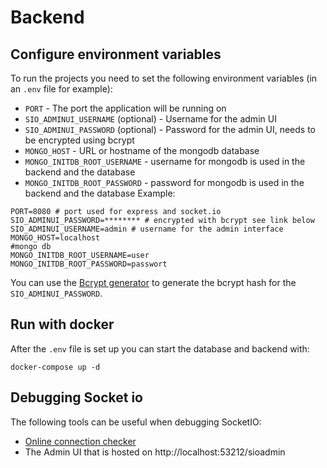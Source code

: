 # Backend

## Configure environment variables

To run the projects you need to set the following environment variables (in an `.env` file for example):

- `PORT` - The port the application will be running on
- `SIO_ADMINUI_USERNAME` (optional) - Username for the admin UI
- `SIO_ADMINUI_PASSWORD` (optional) - Password for the admin UI, needs to be encrypted using bcrypt
- `MONGO_HOST` - URL or hostname of the mongodb database
- `MONGO_INITDB_ROOT_USERNAME` - username for mongodb is used in the backend and the database
- `MONGO_INITDB_ROOT_PASSWORD` - password for mongodb is used in the backend and the database
Example:

```
PORT=8080 # port used for express and socket.io
SIO_ADMINUI_PASSWORD=******** # encrypted with bcrypt see link below
SIO_ADMINUI_USERNAME=admin # username for the admin interface
MONGO_HOST=localhost
#mongo db
MONGO_INITDB_ROOT_USERNAME=user
MONGO_INITDB_ROOT_PASSWORD=passwort
```

You can use the [Bcrypt generator](https://bcrypt-generator.com/) to generate the bcrypt hash for the `SIO_ADMINUI_PASSWORD`.

## Run with docker
After the `.env` file is set up you can start the database and backend with:

```
docker-compose up -d
```

## Debugging Socket io

The following tools can be useful when debugging SocketIO:

- [Online connection checker](https://amritb.github.io/socketio-client-tool/)
- The Admin UI that is hosted on http://localhost:53212/sioadmin
